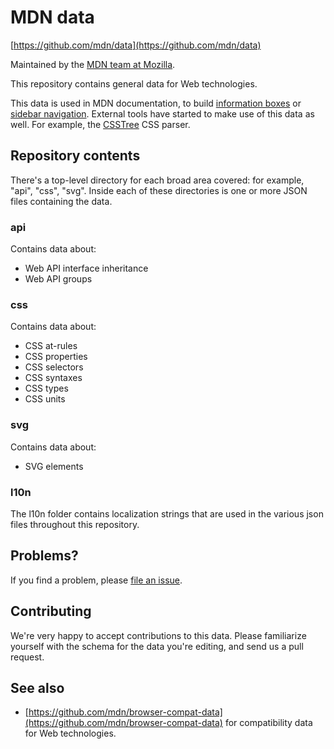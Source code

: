 # MDN data

[https://github.com/mdn/data](https://github.com/mdn/data)

Maintained by the [MDN team at Mozilla](https://wiki.mozilla.org/MDN).

This repository contains general data for Web technologies.

This data is used in MDN documentation, to build
[information boxes](https://developer.mozilla.org/en-US/docs/Web/CSS/background)
or [sidebar navigation](https://developer.mozilla.org/en-US/docs/Web/API/Window).
External tools have started to make use of this data as well.
For example, the [CSSTree](https://github.com/csstree/csstree/) CSS parser.

## Repository contents

There's a top-level directory for each broad area covered: for example, "api",
"css", "svg". Inside each of these directories is one or more
JSON files containing the data.

### api
 Contains data about:
* Web API interface inheritance
* Web API groups

### css
 Contains data about:
* CSS at-rules
* CSS properties
* CSS selectors
* CSS syntaxes
* CSS types
* CSS units

### svg
 Contains data about:
* SVG elements

### l10n
The l10n folder contains localization strings that are used in the various
json files throughout this repository.

## Problems?

If you find a problem, please [file an issue](https://github.com/mdn/data/issues/new).

## Contributing

We're very happy to accept contributions to this data. Please familiarize yourself
with the schema for the data you're editing, and send us a pull request.

## See also
* [https://github.com/mdn/browser-compat-data](https://github.com/mdn/browser-compat-data)
for compatibility data for Web technologies.
